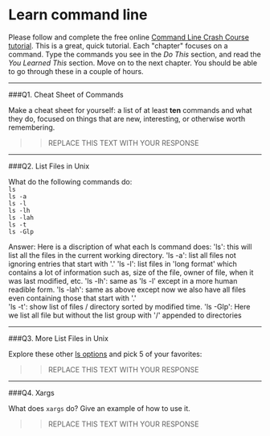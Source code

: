 # Learn command line

Please follow and complete the free online [Command Line Crash Course
tutorial](http://cli.learncodethehardway.org/book/). This is a great,
quick tutorial. Each "chapter" focuses on a command. Type the commands
you see in the _Do This_ section, and read the _You Learned This_
section. Move on to the next chapter. You should be able to go through
these in a couple of hours.

---

###Q1.  Cheat Sheet of Commands  

Make a cheat sheet for yourself: a list of at least **ten** commands and what they do, focused on things that are new, interesting, or otherwise worth remembering.

> > REPLACE THIS TEXT WITH YOUR RESPONSE

---

###Q2.  List Files in Unix   

What do the following commands do:  
`ls`  
`ls -a`  
`ls -l`  
`ls -lh`  
`ls -lah`  
`ls -t`  
`ls -Glp`  

Answer:
Here is a discription of what each ls command does:
'ls': this will list all the files in the current working directory. 
'ls -a': list all files not ignoring entries that start with '.'
'ls -l': list files in 'long format' which contains a lot of information such as, size of the file, owner of file, when it was last modified, etc.
'ls -lh': same as 'ls -l' except in a more human readible form.
'ls -lah': same as above except now we also have all files even containing those that start with '.'\
'ls -t': show list of files / directory sorted by modified time.
'ls -Glp': Here we list all file but without the list group with '/' appended to directories

---

###Q3.  More List Files in Unix  

Explore these other [ls options](http://www.techonthenet.com/unix/basic/ls.php) and pick 5 of your favorites:

> > REPLACE THIS TEXT WITH YOUR RESPONSE

---

###Q4.  Xargs   

What does `xargs` do? Give an example of how to use it.

> > REPLACE THIS TEXT WITH YOUR RESPONSE

 

